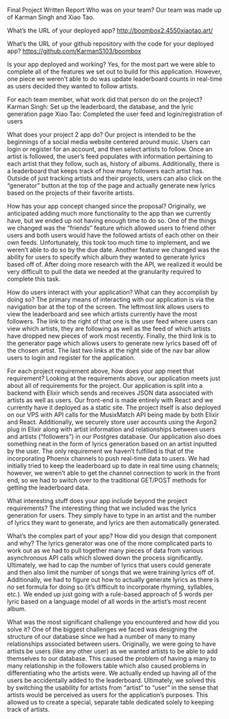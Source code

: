Final Project Written Report Who was on your team? Our team was made
up of Karman Singh and Xiao Tao. 

What’s the URL of your deployed app? 
http://boombox2.4550xiaotao.art/ 

What’s the URL of your github repository with the code for your
    deployed app? https://github.com/KarmanS103/boombox 

Is your app deployed and working? Yes, for the most part we were able
    to complete all of the features we set out to build for this
    application. However, one piece we weren’t able to do was update
    leaderboard counts in real-time as users decided they wanted to
    follow artists. 

For each team member, what work did that person do on the project?
    Karman Singh: Set up the leaderboard, the database, and the lyric
    generation page Xiao Tao: Completed the user feed and
    login/registration of users

What does your project 2 app do? Our project is intended to be the
    beginnings of a social media website centered around music. Users
    can login or register for an account, and then select artists to
    follow. Once an artist is followed, the user’s feed populates with
    information pertaining to each artist that they follow, such as,
    history of albums. Additionally, there is a leaderboard that keeps
    track of how many followers each artist has. Outside of just
    tracking artists and their projects, users can also click on the
    “generator” button at the top of the page and actually generate
    new lyrics based on the projects of their favorite artists. 

How has your app concept changed since the proposal? Originally, we
anticipated adding much more functionality to the app than we
currently have, but we ended up not having enough time to do so. One
of the things we changed was the “friends” feature which allowed users
to friend other users and both users would have the followed artists
of each other on their own feeds. Unfortunately, this took too much
time to implement, and we weren’t able to do so by the due date.
Another feature we changed was the ability for users to specify which
album they wanted to generate lyrics based off of. After doing more
research with the API, we realized it would be very difficult to pull
the data we needed at the granularity required to complete this task. 

How do users interact with your application? What can they accomplish
    by doing so? The primary means of interacting with our application
    is via the navigation bar at the top of the screen. The leftmost
    link allows users to view the leaderboard and see which artists
    currently have the most followers. The link to the right of that
    one is the user feed where users can view which artists, they are
    following as well as the feed of which artists have dropped new
    pieces of work most recently. Finally, the third link is to the
    generator page which allows users to generate new lyrics based off
    of the chosen artist. The last two links at the right side of the
    nav bar allow users to login and register for the application. 

For each project requirement above, how does your app meet that
    requirement? Looking at the requirements above, our application
    meets just about all of requirements for the project. Our
    application is split into a backend with Elixir which sends and
    receives JSON data associated with artists as well as users. Our
    front-end is made entirely with React and we currently have it
    deployed as a static site. The project itself is also deployed on
    our VPS with API calls for the MusixMatch API being made by both
    Elixir and React. Additionally, we securely store user accounts
    using the Argon2 plug in Elixir along with artist information and
    relationships between users and artists (“followers”) in our
    Postgres database. Our application also does something neat in the
    form of lyrics generation based on an artist inputted by the user.
    The only requirement we haven’t fulfilled is that of the
    incorporating Phoenix channels to push real-time data to users. We
    had initially tried to keep the leaderboard up to date in real
    time using channels; however, we weren’t able to get the channel
    connection to work in the front end, so we had to switch over to
    the traditional GET/POST methods for getting the leaderboard data.
    

What interesting stuff does your app include beyond the project
    requirements? The interesting thing that we included was the
    lyrics generation for users. They simply have to type in an artist
    and the number of lyrics they want to generate, and lyrics are
    then automatically generated. 

What’s the complex part of your app? How did you design that component
    and why? The lyrics generator was one of the more complicated
    parts to work out as we had to pull together many pieces of data
    from various asynchronous API calls which slowed down the process
    significantly. Ultimately, we had to cap the number of lyrics that
    users could generate and then also limit the number of songs that
    we were training lyrics off of. Additionally, we had to figure out
    how to actually generate lyrics as there is no set formula for
    doing so (it’s difficult to incorporate rhyming, syllables, etc.).
    We ended up just going with a rule-based approach of 5 words per
    lyric based on a language model of all words in the artist’s most
    recent album. 

What was the most significant challenge you encountered and how did
    you solve it? One of the biggest challenges we faced was designing
    the structure of our database since we had a number of many to
    many relationships associated between users. Originally, we were
    going to have artists be users (like any other user) as we wanted
    artists to be able to add themselves to our database. This caused
    the problem of having a many to many relationship in the followers
    table which also caused problems in differentiating who the
    artists were. We actually ended up having all of the users be
    accidentally added to the leaderboard. Ultimately, we solved this
    by switching the usability for artists from “artist” to “user” in
    the sense that artists would be perceived as users for the
    application’s purposes. This allowed us to create a special,
    separate table dedicated solely to keeping track of artists.